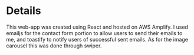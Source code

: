 
# Details
This web-app was created using React and hosted on AWS Amplify.
I used emailjs for the contact form portion to allow users to send their emails to me, and toastify to notify users of successful sent emails.
As for the image carousel this was done through swiper. 
